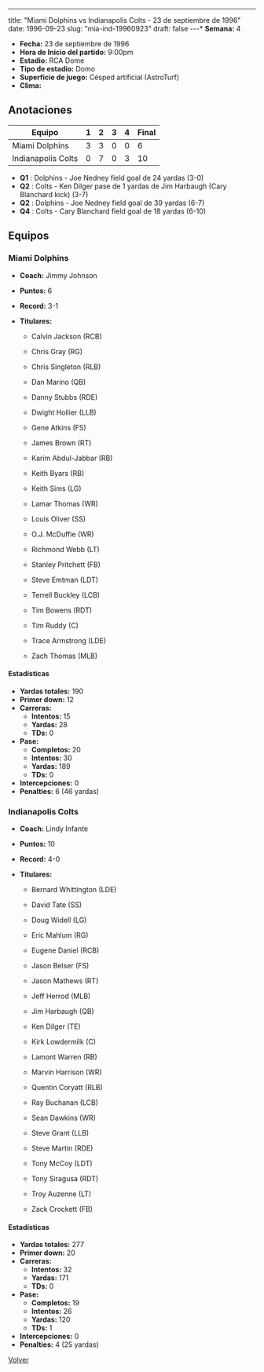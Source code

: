 ---
title: "Miami Dolphins vs Indianapolis Colts - 23 de septiembre de 1996"
date: 1996-09-23
slug: "mia-ind-19960923"
draft: false
---* **Semana:** 4
* **Fecha:** 23 de septiembre de 1996
* **Hora de Inicio del partido:** 9:00pm
* **Estadio:** RCA Dome
* **Tipo de estadio:** Domo
* **Superficie de juego:** Césped artificial (AstroTurf)
* **Clima:** 




## Anotaciones
| Equipo | 1 | 2 | 3 | 4 | Final |
|--------|---|---|---|---|-------|
| Miami Dolphins  | 3 | 3 | 0 | 0  | 6 |
| Indianapolis Colts  | 0 | 7 | 0 | 3  | 10 |
* **Q1** : Dolphins - Joe Nedney field goal de 24 yardas (3-0)
* **Q2** : Colts - Ken Dilger pase de 1 yardas de Jim Harbaugh (Cary Blanchard kick) (3-7)
* **Q2** : Dolphins - Joe Nedney field goal de 39 yardas (6-7)
* **Q4** : Colts - Cary Blanchard field goal de 18 yardas (6-10)


## Equipos


### Miami Dolphins
* **Coach:** Jimmy Johnson
* **Puntos:** 6
* **Record:** 3-1
* **Titulares:** 

  * Calvin Jackson (RCB) 

  * Chris Gray (RG) 

  * Chris Singleton (RLB) 

  * Dan Marino (QB) 

  * Danny Stubbs (RDE) 

  * Dwight Hollier (LLB) 

  * Gene Atkins (FS) 

  * James Brown (RT) 

  * Karim Abdul-Jabbar (RB) 

  * Keith Byars (RB) 

  * Keith Sims (LG) 

  * Lamar Thomas (WR) 

  * Louis Oliver (SS) 

  * O.J. McDuffie (WR) 

  * Richmond Webb (LT) 

  * Stanley Pritchett (FB) 

  * Steve Emtman (LDT) 

  * Terrell Buckley (LCB) 

  * Tim Bowens (RDT) 

  * Tim Ruddy (C) 

  * Trace Armstrong (LDE) 

  * Zach Thomas (MLB) 

#### Estadísticas
* **Yardas totales:** 190
* **Primer down:** 12
* **Carreras:**
  * **Intentos:** 15
  * **Yardas:** 28
  * **TDs:** 0
* **Pase:**
  * **Completos:** 20
  * **Intentos:** 30
  * **Yardas:** 189
  * **TDs:** 0
* **Intercepciones:** 0
* **Penalties:** 6 (46 yardas)

### Indianapolis Colts
* **Coach:** Lindy Infante
* **Puntos:** 10
* **Record:** 4-0
* **Titulares:** 

  * Bernard Whittington (LDE) 

  * David Tate (SS) 

  * Doug Widell (LG) 

  * Eric Mahlum (RG) 

  * Eugene Daniel (RCB) 

  * Jason Belser (FS) 

  * Jason Mathews (RT) 

  * Jeff Herrod (MLB) 

  * Jim Harbaugh (QB) 

  * Ken Dilger (TE) 

  * Kirk Lowdermilk (C) 

  * Lamont Warren (RB) 

  * Marvin Harrison (WR) 

  * Quentin Coryatt (RLB) 

  * Ray Buchanan (LCB) 

  * Sean Dawkins (WR) 

  * Steve Grant (LLB) 

  * Steve Martin (RDE) 

  * Tony McCoy (LDT) 

  * Tony Siragusa (RDT) 

  * Troy Auzenne (LT) 

  * Zack Crockett (FB) 

#### Estadísticas
* **Yardas totales:** 277
* **Primer down:** 20
* **Carreras:**
  * **Intentos:** 32
  * **Yardas:** 171
  * **TDs:** 0
* **Pase:**
  * **Completos:** 19
  * **Intentos:** 26
  * **Yardas:** 120
  * **TDs:** 1
* **Intercepciones:** 0
* **Penalties:** 4 (25 yardas)


[Volver](/historia/1996)
